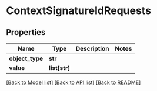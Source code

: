 # ContextSignatureIdRequests

## Properties
Name | Type | Description | Notes
------------ | ------------- | ------------- | -------------
**object_type** | **str** |  | 
**value** | **list[str]** |  | 

[[Back to Model list]](../README.md#documentation-for-models) [[Back to API list]](../README.md#documentation-for-api-endpoints) [[Back to README]](../README.md)


